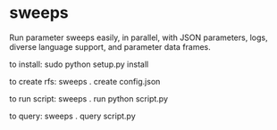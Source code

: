 # sweeps
Run parameter sweeps easily, in parallel, with JSON parameters, logs, diverse language support, and parameter data frames.

to install: sudo python setup.py install

to create rfs: sweeps . create config.json

to run script: sweeps . run python script.py

to query: sweeps . query script.py
